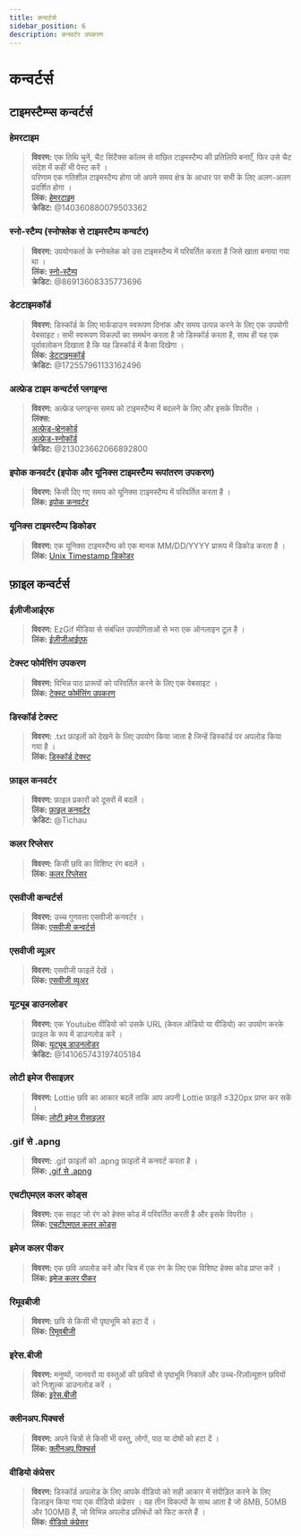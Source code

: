 ```yaml
---
title: कन्वर्टर्स
sidebar_position: 6
description: कनवर्टर उपकरण
---
```


# कन्वर्टर्स

## टाइमस्टैम्प्स  कन्वर्टर्स 

### हेमरटाइम

> **विवरण:** एक तिथि चुनें, चैट सिंटैक्स कॉलम से वांछित टाइमस्टैम्प की प्रतिलिपि बनाएँ, फिर उसे चैट संदेश में कहीं भी पेस्ट करें ।   <br/>
परिणाम एक गतिशील टाइमस्टैम्प होगा जो अपने समय क्षेत्र के आधार पर सभी के लिए अलग-अलग प्रदर्शित होगा ।   <br/>
**लिंक:** [हेमरटाइम](https://hammertime.djdavid98.art/)   <br/>
**क्रेडिट:** @140360880079503362

### स्नो-स्टैम्प (स्नोफ्लेक से टाइमस्टैम्प कन्वर्टर) 

> **विवरण:** उपयोगकर्ता के स्नोफ्लेक को उस टाइमस्टैम्प में परिवर्तित करता है जिसे खाता बनाया गया था ।   <br/>
**लिंक:** [स्नो-स्टैम्प](https://snowsta.mp/)   <br/>
**क्रेडिट:** @86913608335773696

### डेटटाइमकॉर्ड 

> **विवरण:** डिस्कॉर्ड के लिए मार्कडाउन स्वरूपण दिनांक और समय उत्पन्न करने के लिए एक उपयोगी वेबसाइट। सभी स्वरूपण विकल्पों का समर्थन करता है जो डिस्कॉर्ड करता है, साथ ही यह एक पूर्वावलोकन दिखाता है कि यह डिस्कॉर्ड में कैसा दिखेगा ।   <br/>
**लिंक:** [डेटटाइमकॉर्ड](https://datetimecord.rauf.wtf/)  <br/>
**क्रेडिट:** @172557961133162496

### अल्फ्रेड टाइम कन्वर्टर्स प्लगइन्स

> **विवरण:** अल्फ्रेड प्लगइन्स समय को टाइमस्टैम्प में बदलने के लिए और इसके विपरीत ।   <br/>
**लिंक्स:**   <br/>
[अल्फ्रेड-व्हेनकोर्ड](https://github.com/HilbertGilbertson/alfred-whencord)   <br/>
[अल्फ्रेड-स्नोकॉर्ड](https://github.com/HilbertGilbertson/alfred-snowcord)   <br/>
**क्रेडिट:** @213023662066892800

### इपोक कनवर्टर (इपोक और यूनिक्स टाइमस्टैम्प रूपांतरण उपकरण)

> **विवरण:** किसी दिए गए समय को यूनिक्स टाइमस्टैम्प में परिवर्तित करता है ।   <br/>
**लिंक:** [इपोक कनवर्टर](https://www.epochconverter.com/) 

### यूनिक्स टाइमस्टैम्प डिकोडर

> **विवरण:** एक यूनिक्स टाइमस्टैम्प को एक मानक MM/DD/YYYY प्रारूप में डिकोड करता है ।   <br/>
**लिंक:** [Unix Timestamp डिकोडर](https://www.unixtimestamp.com/)

## फ़ाइल कन्वर्टर्स 

### ईज़ीजीआईएफ

> **विवरण:** EzGif मीडिया से संबंधित उपयोगिताओं से भरा एक ऑनलाइन टूल है ।  <br/>
**लिंक:** [ईज़ीजीआईएफ](https://ezgif.com)

### टेक्स्ट फोर्मत्तिंग उपकरण

> **विवरण:** विभिन्न पाठ प्रारूपों को परिवर्तित करने के लिए एक वेबसाइट ।   <br/>
**लिंक:** [टेक्स्ट फोर्मत्तिंग उपकरण](http://www.unit-conversion.info/texttools/)

### डिस्कॉर्ड टेक्स्ट

> **विवरण:** .txt फ़ाइलों को देखने के लिए उपयोग किया जाता है जिन्हें डिस्कॉर्ड पर अपलोड किया गया है ।   <br/>
**लिंक:** [डिस्कॉर्ड टेक्स्ट](https://txt.discord.website/)

### फ़ाइल कनवर्टर

> **विवरण:** फ़ाइल प्रकारों को दूसरों में बदलें ।   <br/>
**लिंक:** [फ़ाइल कनवर्टर](https://github.com/Tichau/FileConverter)   <br/>
**क्रेडिट:** @Tichau

### कलर रिप्लेसर

> **विवरण:** किसी छवि का विशिष्ट रंग बदलें ।  <br/>
**लिंक:** [कलर रिप्लेसर](https://www2.lunapic.com/editor/?action=replace-color)

### एसवीजी कन्वर्टर्स

> **विवरण:** उच्च गुणवत्ता एसवीजी कनवर्टर ।  <br/>
**लिंक:** [एसवीजी कन्वर्टर्स](https://picsvg.com/)

### एसवीजी व्यूअर

> **विवरण:** एसवीजी फाइलें देखें ।   <br/>
**लिंक:** [एसवीजी व्यूअर](https://www.svgviewer.dev/)

### यूट्यूब डाउनलोडर

> **विवरण:** एक Youtube वीडियो को उसके URL (केवल ऑडियो या वीडियो) का उपयोग करके फ़ाइल के रूप में डाउनलोड करें । <br/>
**लिंक:** [यूट्यूब डाउनलोडर](http://youtube.tpcstld.me/) <br/>
**क्रेडिट:** @141065743197405184

### लोटी इमेज रीसाइज़र

> **विवरण:** Lottie छवि का आकार बदलें ताकि आप अपनी Lottie फ़ाइलें ≤320px प्राप्त कर सकें ।   <br/>
**लिंक:** [लोटी इमेज रीसाइज़र](https://lottieresizer.tech/)

### .gif से .apng

> **विवरण:** .gif फ़ाइलों को .apng फ़ाइलों में कनवर्ट करता है ।   <br/>
**लिंक:** [.gif से .apng](https://www.freeconvert.com/convert/gif-to-apng)

### एचटीएमएल कलर कोड्स

> **विवरण:** एक साइट जो रंग को हेक्स कोड में परिवर्तित करती है और इसके विपरीत ।   <br/>
**लिंक:** [एचटीएमएल कलर कोड्स](https://htmlcolorcodes.com/)

### इमेज कलर पीकर

> **विवरण:** एक छवि अपलोड करें और चित्र में एक रंग के लिए एक विशिष्ट हेक्स कोड प्राप्त करें ।   <br/>
**लिंक:** [इमेज कलर पीकर](https://imagecolorpicker.com/)

### रिमूवबीजी

 > **विवरण:** छवि से किसी भी पृष्ठभूमि को हटा दें ।   <br/>
 **लिंक:** [रिमूवबीजी](https://www.remove.bg/upload)

### इरेस.बीजी

> **विवरण:** मनुष्यों, जानवरों या वस्तुओं की छवियों से पृष्ठभूमि निकालें और उच्च-रिज़ॉल्यूशन छवियों को निःशुल्क डाउनलोड करें ।   <br/>
**लिंक:** [इरेस.बीजी](https://www.erase.bg/)

### क्लीनअप.पिक्चर्स

> **विवरण:** अपने चित्रों से किसी भी वस्तु, लोगों, पाठ या दोषों को हटा दें ।   <br/>
**लिंक:** [क्लीनअप.पिक्चर्स ](https://cleanup.pictures/)

### वीडियो कंप्रेसर

> **विवरण:** डिस्कॉर्ड अपलोड के लिए आपके वीडियो को सही आकार में संपीड़ित करने के लिए डिज़ाइन किया गया एक वीडियो कंप्रेसर । यह तीन विकल्पों के साथ आता है जो 8MB, 50MB और 100MB हैं, जो विभिन्न अपलोड प्रतिबंधों को फिट करते हैं ।   <br/>
**लिंक:** [वीडियो कंप्रेसर](https://8mb.video/)
